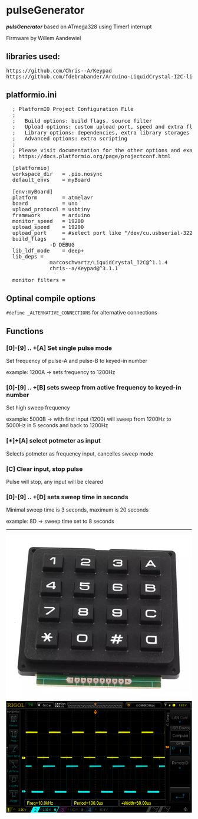 # pulseGenerator
***pulsGenerator*** based on ATmega328 using Timer1 interrupt
<p>Firmware by Willem Aandewiel

## libraries used:
<pre>
https://github.com/Chris--A/Keypad
https://github.com/fdebrabander/Arduino-LiquidCrystal-I2C-library
</pre>

## platformio.ini
<pre>
  ; PlatformIO Project Configuration File
  ;
  ;   Build options: build flags, source filter
  ;   Upload options: custom upload port, speed and extra flags
  ;   Library options: dependencies, extra library storages
  ;   Advanced options: extra scripting
  ;
  ; Please visit documentation for the other options and examples
  ; https://docs.platformio.org/page/projectconf.html

  [platformio]
  workspace_dir   = .pio.nosync
  default_envs    = myBoard

  [env:myBoard]
  platform        = atmelavr
  board           = uno
  upload_protocol = usbtiny
  framework       = arduino
  monitor_speed   = 19200
  upload_speed    = 19200
  upload_port     = #select port like "/dev/cu.usbserial-3224144"
  build_flags     = 
	          -D DEBUG
  lib_ldf_mode    = deep+
  lib_deps = 
	          marcoschwartz/LiquidCrystal_I2C@^1.1.4
	          chris--a/Keypad@^3.1.1
            
  monitor_filters =
</pre>

## Optinal compile options
<code>#define _ALTERNATIVE_CONNECTIONS</code> for alternative connections

## Functions

### [0]-[9] .. +[A] Set single pulse mode
Set frequency of pulse-A and pulse-B to keyed-in number
<p>example: 1200A -> sets frequency to 1200Hz

### [0]-[9] .. +[B] sets sweep from active frequency to keyed-in number
Set high sweep frequency
<p>example: 5000B -> with first input (1200) will sweep from 1200Hz to 5000Hz in 5 seconds and back to 1200Hz

### [*]+[A] select potmeter as input
Selects potmeter as frequency input, cancelles sweep mode

### [C] Clear input, stop pulse
Pulse will stop, any input will be cleared

### [0]-[9] .. +[D] sets sweep time in seconds
Minimal sweep time is 3 seconds, maximum is 20 seconds
<p>example: 8D -> sweep time set to 8 seconds

<HR>

<center><img src="./images/4x4-button-keypad.png"</img></center>

<center><img src="./images/AB10kHz.png"</img></center>


